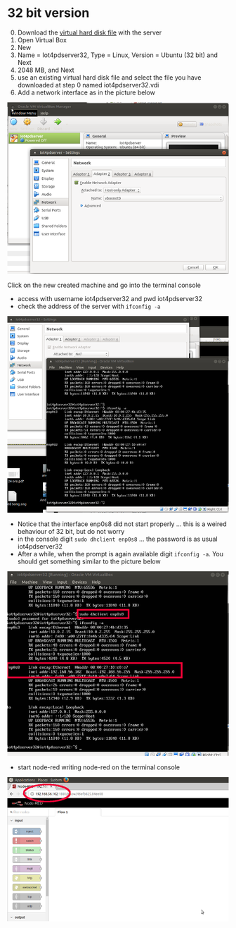 # 32 bit version

0. Download the [virtual hard disk file](https://drive.google.com/file/d/0B7UXCP3XMOCzUV9GSkhsQnRLXzQ/view?usp=sharing) with the server
1. Open Virtual Box
2. New
3. Name = Iot4pdserver32, Type = Linux, Version = Ubuntu (32 bit) and Next
4. 2048 MB, and Next
5. use an existing virtual hard disk file and select the file you have downloaded at step 0 named iot4pdserver32.vdi
6. Add a network interface as in the picture below

![](../assets/vbox3.png)


Click on the new created machine and go into the terminal console

* access with username iot4pdserver32 and pwd iot4pdserver32
* check the address of the server with ```ifconfig -a```

![](../assets/wired32.png)

* Notice that the interface enp0s8 did not start properly ... this is a weired behaviour of 32 bit, but do not worry
* in the console digit ```sudo dhclient enp0s8``` ... the password is as usual iot4pdserver32
* After a while, when the prompt is again available digit ```ifconfig -a```. You should get something similar to the picture below


![](../assets/wired32_sol.png)

* start node-red writing node-red on the terminal console 

![](../assets/vbox6.png)
